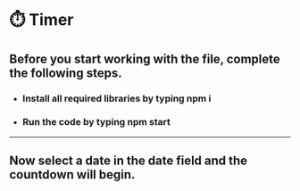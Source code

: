 # :stopwatch: Timer
##  Before you start working with the file, complete the following steps. 
+ ### Install all required libraries by typing __npm i__
+ ### Run the code by typing __npm start__
---
## Now select a date in the date field and the countdown will begin.
